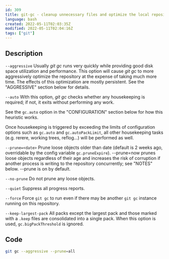 ```yaml
---
id: 309
title: git-gc - cleanup unnecessary files and optimize the local repository
language: bash
created: 2022-05-11T02:03:35Z
modified: 2022-05-11T02:04:16Z
tags: ["git"]
---
```


## Description

`--aggressive`
Usually *git gc* runs very quickly while providing good disk space utilization and performance. This option will cause *git gc* to more aggressively optimize the repository at the expense of taking much more time. The effects of this optimization are mostly persistent. See the "AGGRESSIVE" section below for details.

`--auto`
With this option, *git gc* checks whether any housekeeping is required; if not, it exits without performing any work.

See the `gc.auto` option in the "CONFIGURATION" section below for how this heuristic works.

Once housekeeping is triggered by exceeding the limits of configuration options such as `gc.auto` and `gc.autoPackLimit`, all other housekeeping tasks (e.g. rerere, working trees, reflog...​) will be performed as well.

`--prune=<date>`
Prune loose objects older than date (default is 2 weeks ago, overridable by the config variable `gc.pruneExpire`). --prune=now prunes loose objects regardless of their age and increases the risk of corruption if another process is writing to the repository concurrently; see "NOTES" below. --prune is on by default.

`--no-prune`
Do not prune any loose objects.

`--quiet`
Suppress all progress reports.

`--force`
Force `git gc` to run even if there may be another `git gc` instance running on this repository.

`--keep-largest-pack`
All packs except the largest pack and those marked with a `.keep` files are consolidated into a single pack. When this option is used, `gc.bigPackThreshold` is ignored.

## Code

```bash
git gc --aggressive --prune=all
```

<!-- end -->

